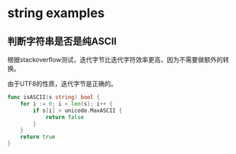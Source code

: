 # string examples

## 判断字符串是否是纯ASCII

根据stackoverflow测试，迭代字节比迭代字符效率更高，因为不需要做额外的转换。

由于UTF8的性质，迭代字节是正确的。

```go
func isASCII(s string) bool {
    for i := 0; i < len(s); i++ {
        if s[i] > unicode.MaxASCII {
            return false
        }
    }
    return true
}
```